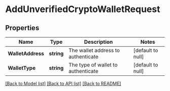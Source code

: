 # AddUnverifiedCryptoWalletRequest

## Properties
Name | Type | Description | Notes
------------ | ------------- | ------------- | -------------
**WalletAddress** | **string** | The wallet address to authenticate | [default to null]
**WalletType** | **string** | The type of wallet to authenticate | [default to null]

[[Back to Model list]](../README.md#documentation-for-models) [[Back to API list]](../README.md#documentation-for-api-endpoints) [[Back to README]](../README.md)

